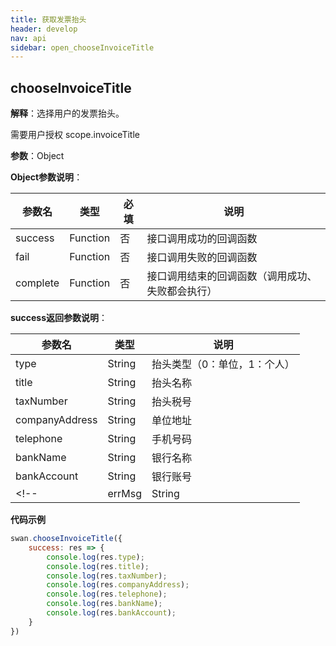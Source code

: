 ```yaml
---
title: 获取发票抬头
header: develop
nav: api
sidebar: open_chooseInvoiceTitle
---
```

chooseInvoiceTitle
---
**解释**：选择用户的发票抬头。

需要用户授权 scope.invoiceTitle

**参数**：Object

**Object参数说明**：

|参数名 |类型  |必填  |说明|
|---- | ---- | ---- |---- |
|success | Function |   否|  接口调用成功的回调函数|
|fail   | Function  |   否|   接口调用失败的回调函数|
|complete  |  Function  |   否|  接口调用结束的回调函数（调用成功、失败都会执行）|

**success返回参数说明**：

|参数名 |类型 | 说明|
|---- | ---- | ---- |
|type|    String|  抬头类型（0：单位，1：个人）|
|title|   String|  抬头名称|
|taxNumber|   String|  抬头税号|
|companyAddress|  String|  单位地址|
|telephone|   String|  手机号码|
|bankName|    String|  银行名称|
|bankAccount| String|  银行账号|
<!-- |errMsg|  String|  接口调用结果| -->

**代码示例**
```js
swan.chooseInvoiceTitle({
    success: res => {
        console.log(res.type);
        console.log(res.title);
        console.log(res.taxNumber);
        console.log(res.companyAddress);
        console.log(res.telephone);
        console.log(res.bankName);
        console.log(res.bankAccount);
    }
})
```
